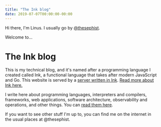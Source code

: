 ```yaml
---
title: "The Ink blog"
date: 2019-07-07T00:00:00-00:00
---
```


Hi there, I'm Linus. I usually go by [@thesephist](https://twitter.com/thesephist).

Welcome to...

# The Ink blog

This is my technical blog, and it's named after a programming language I created called Ink, a functional language that takes after modern JavaScript and Go. This website is served by a [server written in Ink](https://github.com/thesephist/dotink/blob/master/src/fileserver.ink). [Read more about Ink here.](https://linus.zone/ink)

I write here about programming languages, interpreters and compilers, frameworks, web applications, software architecture, observability and operations, and other things. You can [read them here](/posts/).

If you want to see other stuff I'm up to, you can find me on the internet in the usual places at @thesephist.
